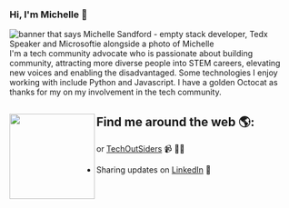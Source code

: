 ### Hi, I'm Michelle 👋

<!--
**msandfor/msandfor** is a ✨ _special_ ✨ repository because its `README.md` (this file) appears on your GitHub profile.

Here are some ideas to get you started:

- 🔭 I’m currently working on ...
- 🌱 I’m currently learning ...
- 👯 I’m looking to collaborate on ...
- 🤔 I’m looking for help with ...
- 💬 Ask me about ...
- 📫 How to reach me: ...
- 😄 Pronouns: ...
- ⚡ Fun fact: ...
-->

<img src="https://raw.githubusercontent.com/msandfor/msandfor/master/gh-header-image.gif" alt="banner that says Michelle Sandford - empty stack developer, Tedx Speaker and Microsoftie alongside a photo of Michelle">
I'm a tech community advocate who is passionate about building community, attracting more diverse people into STEM careers, elevating new voices and enabling the disadvantaged. Some technologies I enjoy working with include Python and Javascript. I have a golden Octocat as thanks for my on my involvement in the tech community.  


## Find me around the web 🌎: <a href="https://www.techoutsiders.com.au"><img align="left" width="150" height="150" src="https://github.com/msandfor/msandfor/blob/main/octomichelle/octomichelle.gif?raw=true"></a>
or <a href="https://www.techoutsiders.com.au">TechOutSiders</a> 📹 ✍🏾
- Sharing updates on <a href="https://www.linkedin.com/in/michellesandford/">LinkedIn</a> 💼
